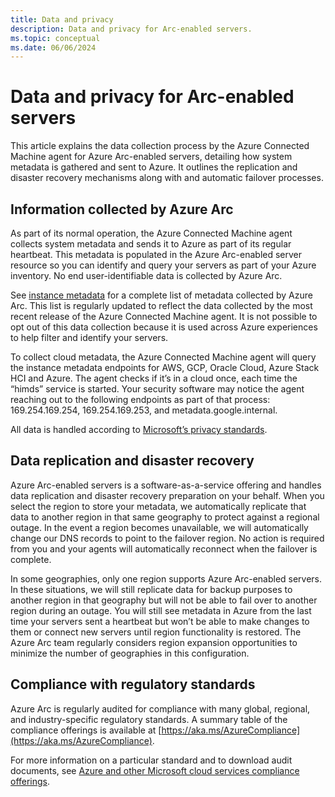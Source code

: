```yaml
---
title: Data and privacy
description: Data and privacy for Arc-enabled servers.
ms.topic: conceptual
ms.date: 06/06/2024
---
```


# Data and privacy for Arc-enabled servers

This article explains the data collection process by the Azure Connected Machine agent for Azure Arc-enabled servers, detailing how system metadata is gathered and sent to Azure. It outlines the replication and disaster recovery mechanisms along with and automatic failover processes.

## Information collected by Azure Arc

As part of its normal operation, the Azure Connected Machine agent collects system metadata and sends it to Azure as part of its regular heartbeat. This metadata is populated in the Azure Arc-enabled server resource so you can identify and query your servers as part of your Azure inventory. No end user-identifiable data is collected by Azure Arc.

See [instance metadata](/azure/azure-arc/servers/agent-overview#instance-metadata) for a complete list of metadata collected by Azure Arc. This list is regularly updated to reflect the data collected by the most recent release of the Azure Connected Machine agent. It is not possible to opt out of this data collection because it is used across Azure experiences to help filter and identify your servers.

To collect cloud metadata, the Azure Connected Machine agent will query the instance metadata endpoints for AWS, GCP, Oracle Cloud, Azure Stack HCI and Azure. The agent checks if it’s in a cloud once, each time the “himds” service is started. Your security software may notice the agent reaching out to the following endpoints as part of that process: 169.254.169.254, 169.254.169.253, and metadata.google.internal.

All data is handled according to [Microsoft’s privacy standards](https://www.microsoft.com/en-us/trust-center/privacy).

## Data replication and disaster recovery

Azure Arc-enabled servers is a software-as-a-service offering and handles data replication and disaster recovery preparation on your behalf. When you select the region to store your metadata, we automatically replicate that data to another region in that same geography to protect against a regional outage. In the event a region becomes unavailable, we will automatically change our DNS records to point to the failover region. No action is required from you and your agents will automatically reconnect when the failover is complete.

In some geographies, only one region supports Azure Arc-enabled servers. In these situations, we will still replicate data for backup purposes to another region in that geography but will not be able to fail over to another region during an outage. You will still see metadata in Azure from the last time your servers sent a heartbeat but won’t be able to make changes to them or connect new servers until region functionality is restored. The Azure Arc team regularly considers region expansion opportunities to minimize the number of geographies in this configuration.

## Compliance with regulatory standards

Azure Arc is regularly audited for compliance with many global, regional, and industry-specific regulatory standards. A summary table of the compliance offerings is available at [https://aka.ms/AzureCompliance](https://aka.ms/AzureCompliance). 

For more information on a particular standard and to download audit documents, see [Azure and other Microsoft cloud services compliance offerings](/azure/compliance/offerings/).

